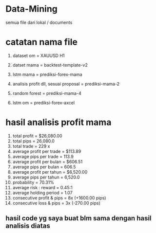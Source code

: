 # Data-Mining
semua file dari lokal / documents

# catatan nama file 
1. dataset om = XAUUSD H1
2. datset mama = backtest-template-v2

1. lstm mama = prediksi-forex-mama
2. analisis profit dll, sesuai proposal = prediksi-mama-2
3. random forest = prediksi-mama-4
4. lstm om = prediksi-forex-axcel

# hasil analisis profit mama
1. total profit = $26,080.00
2. total pips = 26,080.0
3. total trade = 229 x
4. average profit per trade = $113.89
5. average pips per trade = 113.9
6. average profit per bulan = $606.51
7. average pips per bulan = 606.5
8. average profit per tahun = $6,520.00
9. average pips per tahun = 6,520.0
10. probability = 70.31%
11. average risk : reward = 0.45:1
12. average holding period = 1.07
13. consecutive profit  & pips = 8x (+1600.00 pips)
14. consecutive loss & pips = 3x (-270.00 pips)
## hasil code yg saya buat blm sama dengan hasil analisis diatas
